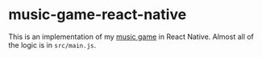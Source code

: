 # music-game-react-native

This is an implementation of my [music game](http://shlegeris.com/music-game/) in React Native. 
Almost all of the logic is in `src/main.js`.
